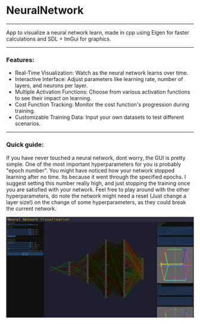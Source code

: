 # NeuralNetwork

---

App to visualize a neural network learn, made in cpp using Eigen for faster calculations and SDL + ImGui for graphics.

---

### Features:

- Real-Time Visualization: Watch as the neural network learns over time.
- Interactive Interface: Adjust parameters like learning rate, number of layers, and neurons per layer.
- Multiple Activation Functions: Choose from various activation functions to see their impact on learning.
- Cost Function Tracking: Monitor the cost function's progression during training.
- Customizable Training Data: Input your own datasets to test different scenarios.

---

### Quick guide:

If you have never touched a neural network, dont worry, the GUI is pretty simple. One of the most important hyperparameters for you is probably "epoch number". You might
have noticed how your network stopped learning after no time. Its because it went through the specified epochs. I suggest setting this number really high, and just stopping
the training once you are satisfied with your network. Feel free to play around with the other hyperparameters, do note the network might need a reset (Just change a layer size!)
on the change of some hyperparameters, as they could break the current network.

![Example](assets/example.png)
